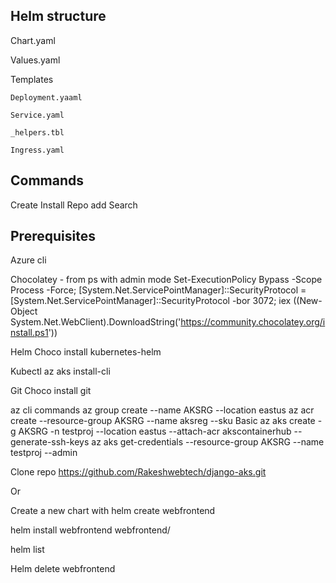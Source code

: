 Helm structure
------------------
Chart.yaml

Values.yaml

Templates

	Deployment.yaaml
	
	Service.yaml
	
	_helpers.tbl
	
	Ingress.yaml
	
Commands
--------------
Create 
Install
Repo add
Search

Prerequisites
-------------------
Azure cli

Chocolatey - from ps with admin mode
Set-ExecutionPolicy Bypass -Scope Process -Force; [System.Net.ServicePointManager]::SecurityProtocol = [System.Net.ServicePointManager]::SecurityProtocol -bor 3072; iex ((New-Object System.Net.WebClient).DownloadString('https://community.chocolatey.org/install.ps1'))

Helm
Choco install kubernetes-helm

Kubectl
az aks install-cli

Git
Choco install git

az cli commands
az group create --name AKSRG --location eastus
az acr create --resource-group AKSRG --name aksreg --sku Basic
az aks create -g AKSRG -n testproj --location eastus --attach-acr akscontainerhub --generate-ssh-keys
az aks get-credentials --resource-group AKSRG --name testproj --admin

Clone repo https://github.com/Rakeshwebtech/django-aks.git 

Or

Create a new chart with helm create webfrontend

helm install webfrontend webfrontend/

helm list

Helm delete webfrontend 
